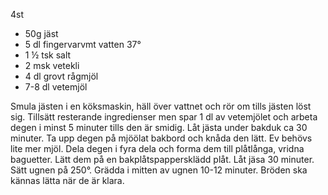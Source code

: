 4st

 - 50g jäst
 - 5 dl fingervarvmt vatten 37°
 - 1 ½ tsk salt
 - 2 msk vetekli
 - 4 dl grovt rågmjöl
 - 7-8 dl vetemjöl

Smula jästen i en köksmaskin, häll över vattnet och rör om tills jästen löst sig. Tillsätt resterande ingredienser men spar 1 dl av vetemjölet och arbeta degen i minst 5 minuter tills den är smidig. Låt jästa under bakduk ca 30 minuter. Ta upp degen på mjöölat bakbord och knåda den lätt. Ev behövs lite mer mjöl. Dela degen i fyra dela och forma dem till plåtlånga, vridna baguetter. Lätt dem på en bakplåtspappersklädd plåt. Låt jäsa 30 minuter. Sätt ugnen på 250°. Grädda i mitten av ugnen 10-12 minuter. Bröden ska kännas lätta när de är klara.
